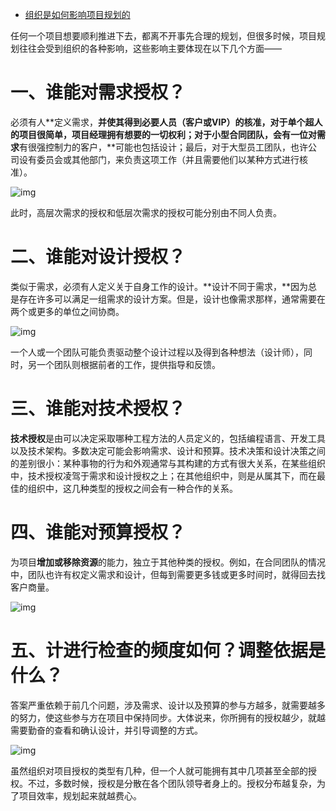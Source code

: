 - [组织是如何影响项目规划的](https://blog.51cto.com/u_15203673/3253932)



任何一个项目想要顺利推进下去，都离不开事先合理的规划，但很多时候，项目规划往往会受到组织的各种影响，这些影响主要体现在以下几个方面——

# 一、谁能对需求授权？

必须有人**定义需求，**并使其得到必要人员（客户或VIP）的核准，对于单个超人的项目很简单，项目经理拥有想要的一切权利；对于小型合同团队，会有一位对需求**有很强控制力的客户，**可能也包括设计；最后，对于大型员工团队，也许公司设有委员会或其他部门，来负责这项工作（并且需要他们以某种方式进行核准）。

![img](https://s4.51cto.com/images/blog/202108/03/5154c1134c547b317396ca350d97c0af.jpg?x-oss-process=image/watermark,size_14,text_QDUxQ1RP5Y2a5a6i,color_FFFFFF,t_100,g_se,x_10,y_10,shadow_20,type_ZmFuZ3poZW5naGVpdGk=)

此时，高层次需求的授权和低层次需求的授权可能分别由不同人负责。

# 二、谁能对设计授权？

类似于需求，必须有人定义关于自身工作的设计。**设计不同于需求，**因为总是存在许多可以满足一组需求的设计方案。但是，设计也像需求那样，通常需要在两个或更多的单位之间协商。

![img](https://s4.51cto.com/images/blog/202108/03/33cb0ee10e0f013b9f8e430521319bb3.jpg?x-oss-process=image/watermark,size_14,text_QDUxQ1RP5Y2a5a6i,color_FFFFFF,t_100,g_se,x_10,y_10,shadow_20,type_ZmFuZ3poZW5naGVpdGk=)

一个人或一个团队可能负责驱动整个设计过程以及得到各种想法（设计师），同时，另一个团队则根据前者的工作，提供指导和反馈。

# 三、谁能对技术授权？

**技术授权**是由可以决定采取哪种工程方法的人员定义的，包括编程语言、开发工具以及技术架构。多数决定可能会影响需求、设计和预算。技术决策和设计决策之间的差别很小：某种事物的行为和外观通常与其构建的方式有很大关系，在某些组织中，技术授权凌驾于需求和设计授权之上；在其他组织中，则是从属其下，而在最佳的组织中，这几种类型的授权之间会有一种合作的关系。

# 四、谁能对预算授权？

为项目**增加或移除资源**的能力，独立于其他种类的授权。例如，在合同团队的情况中，团队也许有权定义需求和设计，但每到需要更多钱或更多时间时，就得回去找客户商量。

![img](https://s4.51cto.com/images/blog/202108/03/5223c8499b987050c09ec740a2faa10f.jpg?x-oss-process=image/watermark,size_14,text_QDUxQ1RP5Y2a5a6i,color_FFFFFF,t_100,g_se,x_10,y_10,shadow_20,type_ZmFuZ3poZW5naGVpdGk=)

# 五、计进行检查的频度如何？调整依据是什么？

答案严重依赖于前几个问题，涉及需求、设计以及预算的参与方越多，就需要越多的努力，使这些参与方在项目中保持同步。大体说来，你所拥有的授权越少，就越需要勤奋的查看和确认设计，并引导调整的方式。

![img](https://s4.51cto.com/images/blog/202108/03/11c723570704e2d18193775ef344450d.jpg?x-oss-process=image/watermark,size_14,text_QDUxQ1RP5Y2a5a6i,color_FFFFFF,t_100,g_se,x_10,y_10,shadow_20,type_ZmFuZ3poZW5naGVpdGk=)

虽然组织对项目授权的类型有几种，但一个人就可能拥有其中几项甚至全部的授权。不过，多数时候，授权是分散在各个团队领导者身上的。授权分布越复杂，为了项目效率，规划起来就越费心。